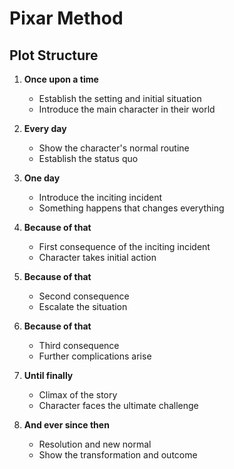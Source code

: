 # Pixar Method

## Plot Structure

1. **Once upon a time**
   - Establish the setting and initial situation
   - Introduce the main character in their world

2. **Every day**
   - Show the character's normal routine
   - Establish the status quo

3. **One day**
   - Introduce the inciting incident
   - Something happens that changes everything

4. **Because of that**
   - First consequence of the inciting incident
   - Character takes initial action

5. **Because of that**
   - Second consequence
   - Escalate the situation

6. **Because of that**
   - Third consequence
   - Further complications arise

7. **Until finally**
   - Climax of the story
   - Character faces the ultimate challenge

8. **And ever since then**
   - Resolution and new normal
   - Show the transformation and outcome